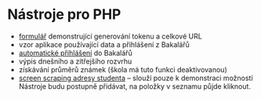 # Nástroje pro PHP
* [formulář](utils/form.php) demonstrující generování tokenu a celkové URL
* vzor aplikace používající data a přihlášení z Bakalářů
* [automatické přihlášení](utils/redirect.php) do Bakalářů
* výpis dnešního a zítřejšího rozvrhu
* získávání průměrů známek (škola má tuto funkci deaktivovanou)
* [screen scraping adresy studenta](utils/fetch.php) &ndash; slouží pouze k demonstraci možností
Nástroje budu postupně přidávat, na položky v seznamu půjde kliknout.
